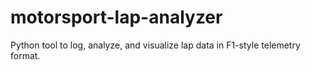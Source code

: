 # motorsport-lap-analyzer
Python tool to log, analyze, and visualize lap data in F1-style telemetry format.
